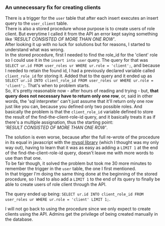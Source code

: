 ### An unnecessary fix for creating clients

There is a trigger for the `user` table that after each insert executes an insert query to the `user_client` table.  
There is also a stored procedure whose purpose is to create users of role client. But everytime I called it from
the API an error kept saying something like *'RESULT CONSISTED OF MORE THAN ONE ROW'*.  
After looking it up with no luck for solutions but for reasons, I started to understand what was wrong.  
In the stored procedure, first I needed to find the role_id for the 'client' role so I could use it in the `insert into user` query.
The query for that was `SELECT ur.id FROM user_roles ur WHERE ur.role = 'client';`, and because I needed to retain the found id,
I had a previously declared variable called `client_role_id` for storing it. Added that to the query and it ended up as
`SELECT ur.id INTO client_role_id FROM user_roles ur WHERE ur.role = 'client';`. That's when to problem starts.  
So, it's pretty reasonable now - after hours of reading and trying - but, **that query does not necessary have to return only one row**,
or, said in other words, the 'sql interpreter' can't just assume that it'll return only one row just like you can,
because you defined only two possible roles. And basically the problem is that the `client_role_id` variable defined
to store the result of the find-the-client-role-id query, and it basically treats it as if there's a multiple assignation, thus the starting point:  
*'RESULT CONSISTED OF MORE THAN ONE ROW'*.  

The solution is even worse, because after the full re-wrote of the procedure in its equal in javascript with the [mysql library](https://www.npmjs.com/package//mysql)
(which I thought was my only way out), having to learn that it was as easy as adding a `LIMIT 1` at the end of the find-the-client-role-id query,
doesn't leave me with more words to use than that one.  
To be fair though, it solved the problem but took me 30 more minutes to remember the trigger in the `user` table, the one I first mentioned.  
In that trigger I'm doing the same thing done at the beginning of the stored procedure, so I had to also add a `LIMIT 1` to the end of
its query to finally be able to create users of role client through the API.  

The query ended up being: `SELECT ur.id INTO client_role_id FROM user_roles ur WHERE ur.role = 'client' LIMIT 1;`.  

I will not go back to using the procedure since we only expect to create clients using the API.
Admins get the privilege of being created manually in the database.

